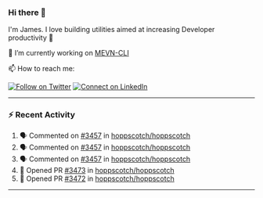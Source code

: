 ### Hi there 👋

I'm James. I love building utilities aimed at increasing Developer productivity :raised_hands: 

🔭 I’m currently working on [MEVN-CLI](https://github.com/madlabsinc/mevn-cli)

📫 How to reach me:

[![Follow on Twitter](https://img.shields.io/badge/--twitter?label=Twitter&logo=Twitter&style=social)](https://twitter.com/james_madhacks) [![Connect on LinkedIn](https://img.shields.io/badge/--linkedin?label=LinkedIn&logo=LinkedIn&style=social)](https://www.linkedin.com/in/jamesgeorge007)

---

### :zap: Recent Activity

<!--START_SECTION:activity-->
1. 🗣 Commented on [#3457](https://github.com/hoppscotch/hoppscotch/pull/3457#issuecomment-1780571540) in [hoppscotch/hoppscotch](https://github.com/hoppscotch/hoppscotch)
2. 🗣 Commented on [#3457](https://github.com/hoppscotch/hoppscotch/pull/3457#issuecomment-1779723653) in [hoppscotch/hoppscotch](https://github.com/hoppscotch/hoppscotch)
3. 🗣 Commented on [#3457](https://github.com/hoppscotch/hoppscotch/pull/3457#issuecomment-1779402409) in [hoppscotch/hoppscotch](https://github.com/hoppscotch/hoppscotch)
4. 💪 Opened PR [#3473](https://github.com/hoppscotch/hoppscotch/pull/3473) in [hoppscotch/hoppscotch](https://github.com/hoppscotch/hoppscotch)
5. 💪 Opened PR [#3472](https://github.com/hoppscotch/hoppscotch/pull/3472) in [hoppscotch/hoppscotch](https://github.com/hoppscotch/hoppscotch)
<!--END_SECTION:activity-->

---

<!--
**jamesgeorge007/jamesgeorge007** is a ✨ _special_ ✨ repository because its `README.md` (this file) appears on your GitHub profile.

Here are some ideas to get you started:

- 🌱 I’m currently learning ...
- 👯 I’m looking to collaborate on ...
- 🤔 I’m looking for help with ...
- 💬 Ask me about ...
- 😄 Pronouns: ...
- ⚡ Fun fact: ...
-->
